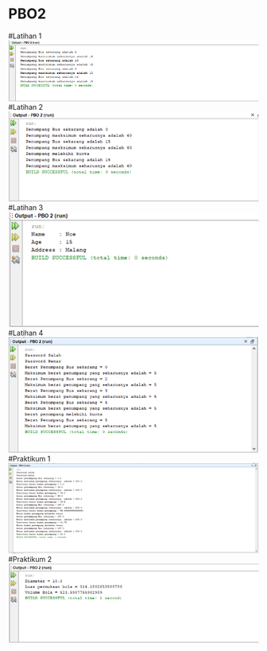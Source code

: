 # PBO2
#Latihan 1
![AltText](https://github.com/naufal025/PBO2/blob/master/h1.PNG "Latihan 1")
#Latihan 2
![AltText](https://github.com/naufal025/PBO2/blob/master/h2.PNG "Latihan 2")
#Latihan 3
![AltText](https://github.com/naufal025/PBO2/blob/master/h3.PNG "Latihan 3")
#Latihan 4
![AltText](https://github.com/naufal025/PBO2/blob/master/h4.PNG "Latihan 4")
#Praktikum 1
![AltText](https://github.com/naufal025/PBO2/blob/master/h5.PNG "Praktikum 1")
#Praktikum 2
![AltText](https://github.com/naufal025/PBO2/blob/master/h6.PNG "Praktikum 2")
